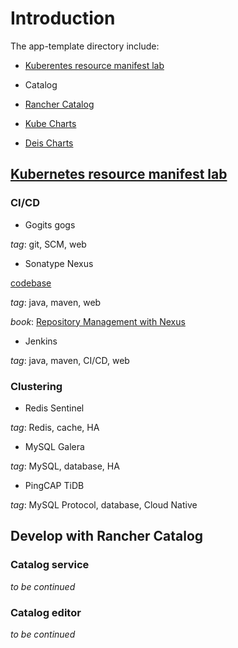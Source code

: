 # Introduction

The app-template directory include:

* [Kuberentes resource manifest lab](#kubernetes-resource-manifest-lab)

* Catalog
 
- [Rancher Catalog](./catalog/lib/github.com/rancher)

- [Kube Charts](./catalog/lib/github.com/kubernetes)

- [Deis Charts](./catalog/lib/github.com/deis)

## [Kubernetes resource manifest lab](/app-template/k8s-resource-manifest-lab)

### CI/CD

* Gogits gogs

_tag_: git, SCM, web

* Sonatype Nexus

[codebase](https://github.com/sonatype/nexus-public)

_tag_: java, maven, web

_book_: [Repository Management with Nexus](https://books.sonatype.com/nexus-book/3.0/reference/index.html)

* Jenkins

_tag_: java, maven, CI/CD, web

### Clustering

* Redis Sentinel

_tag_: Redis, cache, HA

* MySQL Galera

_tag_: MySQL, database, HA

* PingCAP TiDB

_tag_: MySQL Protocol, database, Cloud Native

## Develop with Rancher Catalog

### Catalog service

_to be continued_

### Catalog editor

_to be continued_

